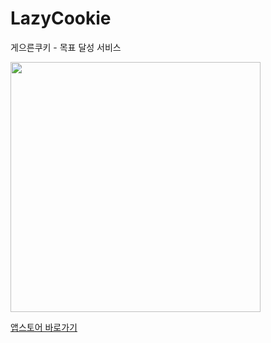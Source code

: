 # LazyCookie
게으른쿠키 - 목표 달성 서비스

<img src="https://user-images.githubusercontent.com/65601189/155513292-aa0ef8c4-48a5-4ca0-a787-426b8d8670e6.png"  width="400" height="400"/>
                                                                                                                                         
[앱스토어 바로가기](https://apps.apple.com/kr/app/%EA%B2%8C%EC%9C%BC%EB%A5%B8%EC%BF%A0%ED%82%A4/id1610830007)
